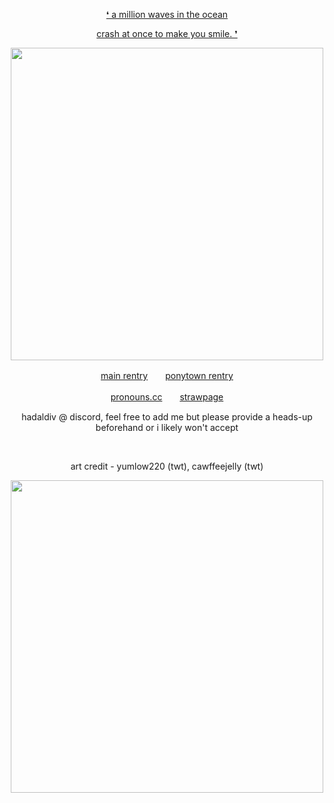 <p align="center">
<ins>❛ a million waves in the ocean <ins>
<p align="center">    
<ins>crash at once to make you smile. ❜<ins>
</p>

<p align="center">
    <img width="500" src="https://files.catbox.moe/t58uxv.png">
</p>

<p align="center"> <a href="https://rentry.co/chaoscontrol">main rentry</a>　　<a href="https://rentry.co/ultim">ponytown rentry</a> <br> </p>
<p align="center"> <a href="https://pronouns.cc/@ultim">pronouns.cc</a>　　<a href="https://ultim.straw.page">strawpage</a> <br> </p>

<p align="center">
hadaldiv @ discord, feel free to add me but please provide a heads-up beforehand or i likely won't accept
</p>

<p align="center">
⠀
</p>

<p align="center">
art credit - yumlow220 (twt), cawffeejelly (twt)
</p>
    
<p align="center">
    <img width="500" src="https://files.catbox.moe/xtgc06.png">
</p>
